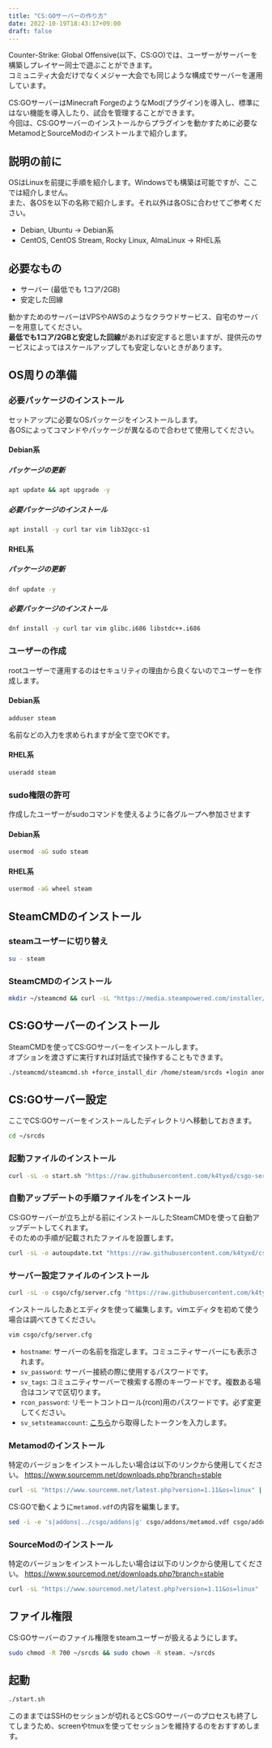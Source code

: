 ```yaml
---
title: "CS:GOサーバーの作り方"
date: 2022-10-19T18:43:17+09:00
draft: false
---
```


Counter-Strike: Global Offensive(以下、CS:GO)では、ユーザーがサーバーを構築しプレイヤー同士で遊ぶことができます。  
コミュニティ大会だけでなくメジャー大会でも同じような構成でサーバーを運用しています。

CS:GOサーバーはMinecraft ForgeのようなMod(プラグイン)を導入し、標準にはない機能を導入したり、試合を管理することができます。  
今回は、CS:GOサーバーのインストールからプラグインを動かすために必要なMetamodとSourceModのインストールまで紹介します。

## 説明の前に

OSはLinuxを前提に手順を紹介します。Windowsでも構築は可能ですが、ここでは紹介しません。  
また、各OSを以下の名称で紹介します。それ以外は各OSに合わせてご参考ください。  

- Debian, Ubuntu → Debian系
- CentOS, CentOS Stream, Rocky Linux, AlmaLinux → RHEL系

## 必要なもの

- サーバー (最低でも 1コア/2GB)
- 安定した回線

動かすためのサーバーはVPSやAWSのようなクラウドサービス、自宅のサーバーを用意してください。  
**最低でも1コア/2GBと安定した回線**があれば安定すると思いますが、提供元のサービスによってはスケールアップしても安定しないときがあります。  

## OS周りの準備

### 必要パッケージのインストール

セットアップに必要なOSパッケージをインストールします。  
各OSによってコマンドやパッケージが異なるので合わせて使用してください。

#### Debian系

##### パッケージの更新

```sh {linenos=false}
apt update && apt upgrade -y
```

##### 必要パッケージのインストール

```sh {linenos=false}
apt install -y curl tar vim lib32gcc-s1
```

#### RHEL系

##### パッケージの更新

```sh {linenos=false}
dnf update -y
```

##### 必要パッケージのインストール

```sh {linenos=false}
dnf install -y curl tar vim glibc.i686 libstdc++.i686
```

### ユーザーの作成

rootユーザーで運用するのはセキュリティの理由から良くないのでユーザーを作成します。

#### Debian系

```sh {linenos=false}
adduser steam
```

名前などの入力を求められますが全て空でOKです。

#### RHEL系

```sh {linenos=false}
useradd steam
```

### sudo権限の許可

作成したユーザーがsudoコマンドを使えるように各グループへ参加させます

#### Debian系

```sh {linenos=false}
usermod -aG sudo steam
```

#### RHEL系

```sh {linenos=false}
usermod -aG wheel steam
```

## SteamCMDのインストール

### steamユーザーに切り替え

```sh {linenos=false}
su - steam
```

### SteamCMDのインストール

```sh {linenos=false}
mkdir ~/steamcmd && curl -sL "https://media.steampowered.com/installer/steamcmd_linux.tar.gz" | tar -zxv -C ~/steamcmd
```

## CS:GOサーバーのインストール

SteamCMDを使ってCS:GOサーバーをインストールします。  
オプションを渡さずに実行すれば対話式で操作することもできます。

```sh {linenos=false}
./steamcmd/steamcmd.sh +force_install_dir /home/steam/srcds +login anonymous +app_update 740 validate +quit
```

## CS:GOサーバー設定

ここでCS:GOサーバーをインストールしたディレクトリへ移動しておきます。

```sh {linenos=false}
cd ~/srcds
```

### 起動ファイルのインストール

```sh {linenos=false}
curl -sL -o start.sh "https://raw.githubusercontent.com/k4tyxd/csgo-server-startup/main/start.sh"
```

### 自動アップデートの手順ファイルをインストール

CS:GOサーバーが立ち上がる前にインストールしたSteamCMDを使って自動アップデートしてくれます。  
そのための手順が記載されたファイルを設置します。

```sh {linenos=false}
curl -sL -o autoupdate.txt "https://raw.githubusercontent.com/k4tyxd/csgo-server-startup/main/autoupdate.txt"
```

### サーバー設定ファイルのインストール

```sh {linenos=false}
curl -sL -o csgo/cfg/server.cfg "https://raw.githubusercontent.com/k4tyxd/csgo-server-startup/main/csgo/cfg/server.cfg"
```

インストールしたあとエディタを使って編集します。vimエディタを初めて使う場合は調べてきてください。

```sh {linenos=false}
vim csgo/cfg/server.cfg
```

- `hostname`: サーバーの名前を指定します。コミュニティサーバーにも表示されます。
- `sv_password`: サーバー接続の際に使用するパスワードです。
- `sv_tags`: コミュニティサーバーで検索する際のキーワードです。複数ある場合はコンマで区切ります。
- `rcon_password`: リモートコントロール(rcon)用のパスワードです。必ず変更してください。
- `sv_setsteamaccount`: [こちら](https://steamcommunity.com/dev/managegameservers)から取得したトークンを入力します。

### Metamodのインストール

特定のバージョンをインストールしたい場合は以下のリンクから使用してください。
https://www.sourcemm.net/downloads.php?branch=stable

```sh {linenos=false}
curl -sL "https://www.sourcemm.net/latest.php?version=1.11&os=linux" | tar -zxv -C csgo
```

CS:GOで動くように`metamod.vdf`の内容を編集します。

```sh {linenos=false}
sed -i -e 's|addons|../csgo/addons|g' csgo/addons/metamod.vdf csgo/addons/metamod_x64.vdf
```

### SourceModのインストール

特定のバージョンをインストールしたい場合は以下のリンクから使用してください。
https://www.sourcemod.net/downloads.php?branch=stable

```sh {linenos=false}
curl -sL "https://www.sourcemod.net/latest.php?version=1.11&os=linux" | tar -zxv -C csgo
```

## ファイル権限

CS:GOサーバーのファイル権限をsteamユーザーが扱えるようにします。

```sh {linenos=false}
sudo chmod -R 700 ~/srcds && sudo chown -R steam. ~/srcds
```

## 起動

```sh {linenos=false}
./start.sh
```

このままではSSHのセッションが切れるとCS:GOサーバーのプロセスも終了してしまうため、screenやtmuxを使ってセッションを維持するのをおすすめします。
